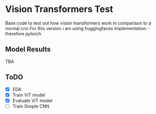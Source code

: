 # Vision Transformers Test
Base code to test out how vision transformers work in comparison to a normal cnn
For this version i am using huggingfaces implementation - therefore pytorch

## Model Results
TBA

## ToDO
- [x] EDA
- [x] Train ViT model
- [x] Evaluate ViT model
- [ ] Train Simple CNN